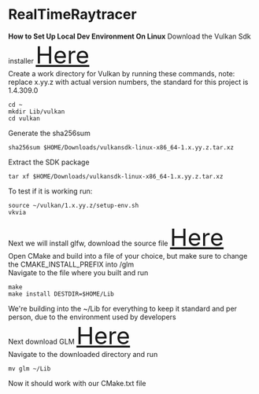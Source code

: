 # RealTimeRaytracer

**How to Set Up Local Dev Environment On Linux**
Download the Vulkan Sdk installer <a href="https://vulkan.lunarg.com/sdk/home" style="font-size: 48px;">Here</a>  
Create a work directory for Vulkan by running these commands, note: replace x.yy.z with actual version numbers, the standard for this project is 1.4.309.0
```
cd ~
mkdir Lib/vulkan
cd vulkan
```
Generate the sha256sum
```
sha256sum $HOME/Downloads/vulkansdk-linux-x86_64-1.x.yy.z.tar.xz
```
Extract the SDK package
```
tar xf $HOME/Downloads/vulkansdk-linux-x86_64-1.x.yy.z.tar.xz
```
To test if it is working run:
```
source ~/vulkan/1.x.yy.z/setup-env.sh
vkvia
```
Next we will install glfw, download the source file <a href="https://www.glfw.org/download.html" style="font-size: 48px;">Here</a>  
Open CMake and build into a file of your choice, but make sure to change the CMAKE_INSTALL_PREFIX into /glm  
Navigate to the file where you built and run
```
make
make install DESTDIR=$HOME/Lib
```
We're building into the ~/Lib for everything to keep it standard and per person, due to the environment used by developers  
Next download GLM <a href="https://github.com/g-truc/glm/releases" style="font-size: 48px;">Here</a>  
Navigate to the downloaded directory and run
```
mv glm ~/Lib
```
Now it should work with our CMake.txt file


